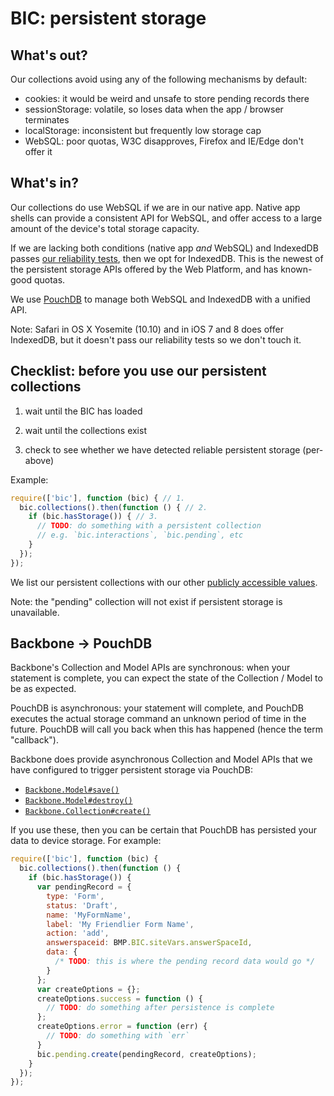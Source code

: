 # BIC: persistent storage

## What's out?

Our collections avoid using any of the following mechanisms by default:

- cookies: it would be weird and unsafe to store pending records there
- sessionStorage: volatile, so loses data when the app / browser terminates
- localStorage: inconsistent but frequently low storage cap
- WebSQL: poor quotas, W3C disapproves, Firefox and IE/Edge don't offer it

## What's in?

Our collections do use WebSQL if we are in our native app. Native app shells can
provide a consistent API for WebSQL, and offer access to a large amount of the
device's total storage capacity.

If we are lacking both conditions (native app _and_ WebSQL) and IndexedDB passes
[our reliability tests](https://github.com/blinkmobile/is-indexeddb-reliable),
then we opt for IndexedDB. This is the newest of the persistent storage APIs
offered by the Web Platform, and has known-good quotas.

We use [PouchDB](pouchdb.md) to manage both WebSQL and IndexedDB with a unified
API.

Note: Safari in OS X Yosemite (10.10) and in iOS 7 and 8 does offer IndexedDB,
but it doesn't pass our reliability tests so we don't touch it.

## Checklist: before you use our persistent collections

1. wait until the BIC has loaded

2. wait until the collections exist

3. check to see whether we have detected reliable persistent storage (per-above)

Example:

```javascript
require(['bic'], function (bic) { // 1.
  bic.collections().then(function () { // 2.
    if (bic.hasStorage()) { // 3.
      // TODO: do something with a persistent collection
      // e.g. `bic.interactions`, `bic.pending`, etc
    }
  });
});
```

We list our persistent collections with our other
[publicly accessible values](public-values.md).

Note: the "pending" collection will not exist if persistent storage is
unavailable.

## Backbone -> PouchDB

Backbone's Collection and Model APIs are synchronous: when your statement is
complete, you can expect the state of the Collection / Model to be as expected.

PouchDB is asynchronous: your statement will complete, and PouchDB executes the
actual storage command an unknown period of time in the future. PouchDB will
call you back when this has happened (hence the term "callback").

Backbone does provide asynchronous Collection and Model APIs that we have
configured to trigger persistent storage via PouchDB:

- [`Backbone.Model#save()`](http://backbonejs.org/#Model-save)
- [`Backbone.Model#destroy()`](http://backbonejs.org/#Model-destroy)
- [`Backbone.Collection#create()`](http://backbonejs.org/#Collection-create)

If you use these, then you can be certain that PouchDB has persisted your data
to device storage. For example:

```javascript
require(['bic'], function (bic) {
  bic.collections().then(function () {
    if (bic.hasStorage()) {
      var pendingRecord = {
        type: 'Form',
        status: 'Draft',
        name: 'MyFormName',
        label: 'My Friendlier Form Name',
        action: 'add',
        answerspaceid: BMP.BIC.siteVars.answerSpaceId,
        data: {
          /* TODO: this is where the pending record data would go */
        }
      };
      var createOptions = {};
      createOptions.success = function () {
        // TODO: do something after persistence is complete
      };
      createOptions.error = function (err) {
        // TODO: do something with `err`
      }
      bic.pending.create(pendingRecord, createOptions);
    }
  });
});
```
